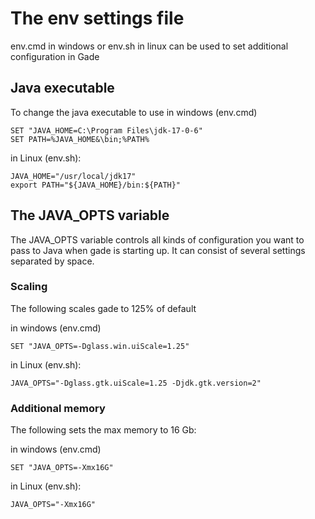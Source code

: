 

# The env settings file
env.cmd in windows or env.sh in linux can be used to set additional configuration in Gade

## Java executable
To change the java executable to use
in windows (env.cmd)
```
SET "JAVA_HOME=C:\Program Files\jdk-17-0-6"
SET PATH=%JAVA_HOME&\bin;%PATH%
```

in Linux (env.sh):
```
JAVA_HOME="/usr/local/jdk17"
export PATH="${JAVA_HOME}/bin:${PATH}"
```

## The JAVA_OPTS variable
The JAVA_OPTS variable controls all kinds of configuration you want to pass to Java when gade is 
starting up. It can consist of several settings separated by space.

### Scaling
The following scales gade to 125% of default

in windows (env.cmd)
```
SET "JAVA_OPTS=-Dglass.win.uiScale=1.25"
```

in Linux (env.sh):
```
JAVA_OPTS="-Dglass.gtk.uiScale=1.25 -Djdk.gtk.version=2"
```

### Additional memory

The following sets the max memory to 16 Gb:

in windows (env.cmd)
```
SET "JAVA_OPTS=-Xmx16G"
```

in Linux (env.sh):
```
JAVA_OPTS="-Xmx16G"
```
